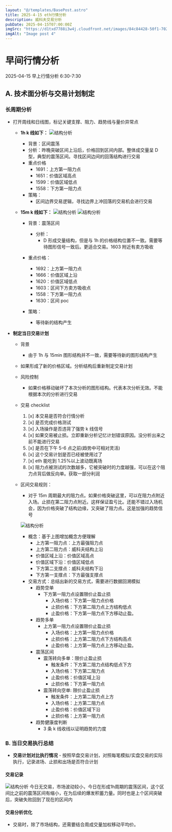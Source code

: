 ```yaml
---
layout: "@/templates/BasePost.astro"
title: 2025-4-15 eth行情分析
description: 威科夫交易分析
pubDate: 2025-04-15T07:00:00Z
imgSrc: "https://d1txd7788i3w4j.cloudfront.net/images/84c84428-50f1-7025-b778-548a97e9da87/2025-04-14/1744672585291-eth-15m.jpg"
imgAlt: "Image post 4"
---
```


# 早间行情分析

2025-04-15 早上行情分析 6:30-7:30

## A. 技术面分析与交易计划制定

### 长周期分析

- 打开周线和日线图，标记关键支撑、阻力、趋势线与量价异常点

  - **1h k 线如下：**
    ![结构分析](https://d1txd7788i3w4j.cloudfront.net/images/84c84428-50f1-7025-b778-548a97e9da87/2025-04-14/1744672585129-eth-1h.jpg)

    - 背景：区间震荡
    - 分析：昨晚突破区间上沿后，价格回到区间内部。整体成交量呈 D 型，典型的震荡区间。寻找区间边间的回落结构进行交易
    - 重点价格
      - 1691：上方第一阻力点
      - 1651：价值区域高点
      - 1599：价值区域低点
      - 1558：下方第一阻力点
    - 策略：
      - 区间边界交易逻辑，寻找边界上冲回落的交易机会进行交易

  - **15m k 线如下：**
    ![结构分析](https://d1txd7788i3w4j.cloudfront.net/images/84c84428-50f1-7025-b778-548a97e9da87/2025-04-14/1744672585291-eth-15m.jpg)
    ![结构分析](https://d1txd7788i3w4j.cloudfront.net/images/84c84428-50f1-7025-b778-548a97e9da87/2025-04-14/1744672585529-tradinglite-3m.jpg)

    - 背景：震荡区间
      - 分析：
        - D 形成交量结构，但是与 1h 的价格结构位置不一致。需要等待图形信号一致后。更适合交易。1603 附近有卖方吸收
    - 重点价格：

      - 1692：上方第一阻力点
      - 1666：价值区域上沿
      - 1620：价值区域低点
      - 1603：区间下方卖方吸收点
      - 1558：下方第一阻力点
      - 1630：区间 poc

    - 策略：
      - 等待新的结构产生

- **制定当日交易计划**

  - 背景
    - 由于 1h 与 15min 图形结构并不一致，需要等待新的图形结构产生
  - 如果形成了新的价格区域。分析结构后重新制定交易计划

  - 风险控制
    - 如果价格移动破坏了本次分析的图形结构。代表本次分析无效。不能根据本次的分析进行交易
  - 交易 checklist

    1. [x] 本交易是否符合行情分析
    2. [x] 是否完成价格测试
    3. [x] 入场操作是否违背了强势 k 线信号
    4. [x] 如果交易被止损。立即重新分析记忆计划错误原因。没分析出来之前不能进行交易
    5. [x] 是否在下午 5-6 点之前(趋势中可相对灵活)
    6. [x] 这个交易计划是否已经被使用过了
    7. [x] eth 能吃到 1.25%以上波动既离场
    8. [x] 阻力点被测试的次数越多，它被突破时的力度越强，可以在这个阻力点背后做反向单。获取一部分利润

  - 区间交易规则：

    - 对于 15m 周期最大的阻力点。如果价格突破这里，可以在阻力点附近入场。止损在第二阻力点附近。这样保证盈亏比。还能不错过入场机会，因为价格突破了结构边缘，又突破了阻力点。这是加强的趋势信号

    ![结构分析](https://d1txd7788i3w4j.cloudfront.net/images/84c84428-50f1-7025-b778-548a97e9da87/2025-03-28/1743167232237-tradingview15m.jpg)

    - 概念：基于上图增加概念方便理解
      - 上方第一阻力点：上方最强阻力点
      - 上方第二阻力点：威科夫结构上沿
      - 价值区域上沿：价值区域高点
      - 价值区域下沿：价值区域低点
      - 下方第二支撑点：威科夫结构下沿
      - 下方第一支撑点：下方最强支撑点
    - 交易方式：总结出新的交易方式，需要进行数据回溯模拟
      - 趋势空单
        - 下方第一阻力点设置限价止盈止损
          - 入场价格：下方第一阻力点价格
          - 止损价格：下方第二阻力点上方结构低点
          - 止盈价格：下方第一阻力点下方移动止盈。
      - 趋势多单
        - 上方第一阻力点设置限价止盈止损
          - 入场价格：上方第一阻力点价格
          - 止损价格：上方第二阻力点下方结构高点
          - 止盈价格：上方第一阻力点上方移动止盈。
      - 震荡区间
        - 震荡转向多单：限价止盈止损
          - 触发条件：下方第二阻力点结构低点下方
          - 入场价格：下方第二阻力点
          - 止盈价格：价值区域上沿
          - 止损价格：下方第一阻力点
        - 震荡转向空单: 限价止盈止损
          - 触发条件：上方第二阻力点上方
          - 入场价格：上方第二阻力点
          - 止盈价格：价值区域下沿
          - 止损价格：上方第一阻力点
      - 趋势健康度判断
        - 3 条 k 线收线以证明趋势的力度

### B. 当日交易执行总结

- **交易计划对比执行情况** - 按照早盘交易计划，对照每笔模拟/实盘交易的实际执行，记录进场、止损和出场是否符合计划

#### 交易记录

![结构分析](https://d1txd7788i3w4j.cloudfront.net/images/84c84428-50f1-7025-b778-548a97e9da87/2025-04-15/1744722398699-eth-1h-n.jpg)
今日无交易，市场波动较小，今日在形成1h周期的震荡区间，这个区间比之前的震荡区间有缩小，在为后续的爆发积蓄力量。同时也是上个区间突破后，突破失败回到了现在的区间内

#### 交易分析优化

- 交易时，除了市场结构，还需要结合周成交量加权移动平均价。
